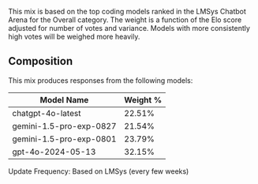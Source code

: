 This mix is based on the top coding models ranked in the LMSys Chatbot Arena for the Overall category. The weight is a function of the Elo score adjusted for number of votes and variance. Models with more consistently high votes will be weighed more heavily.

## Composition

This mix produces responses from the following models:

| Model Name              | Weight % |
| ----------------------- | -------- |
| chatgpt-4o-latest       | 22.51%   |
| gemini-1.5-pro-exp-0827 | 21.54%   |
| gemini-1.5-pro-exp-0801 | 23.79%   |
| gpt-4o-2024-05-13       | 32.15%   |

Update Frequency: Based on LMSys (every few weeks)
